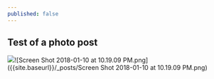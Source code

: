 ```yaml
---
published: false
---
```

## Test of a photo post

![]({{site.baseurl}}/_posts/Screen%20Shot%202018-01-10%20at%2010.19.09%20PM.png)![Screen Shot 2018-01-10 at 10.19.09 PM.png]({{site.baseurl}}/_posts/Screen Shot 2018-01-10 at 10.19.09 PM.png)
